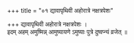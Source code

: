 +++
title = "०१ द्यावापृथिवी अहोरात्रे नक्षत्रपेशः"

+++
द्यावापृथिवी अहोरात्रे नक्षत्रपेशः ।  
इदम् अहम् अमुष्मिन्न् आमुष्यायणे ऽमुष्याः पुत्रे दुष्वप्न्यं व्रजेत् ॥